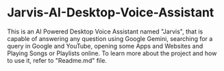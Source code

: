 # Jarvis-AI-Desktop-Voice-Assistant
This is an AI Powered Desktop Voice Assistant named "Jarvis", that is capable of answering any question using Google Gemini, searching for a query in Google and YouTube, opening some Apps and Websites and Playing Songs or Playlists online. To learn more about the project and how to use it, refer to "Readme.md" file.
